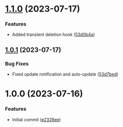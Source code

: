 # [1.1.0](https://github.com/oblakstudio/wp-package-updater/compare/v1.0.1...v1.1.0) (2023-07-17)


### Features

* Added transient deletion hook ([53d0b4a](https://github.com/oblakstudio/wp-package-updater/commit/53d0b4aedd53bda22d8c4c20c944b56d608ce9e9))

## [1.0.1](https://github.com/oblakstudio/wp-package-updater/compare/v1.0.0...v1.0.1) (2023-07-17)


### Bug Fixes

* Fixed update notification and auto-update ([53d7bed](https://github.com/oblakstudio/wp-package-updater/commit/53d7bed7cffa5a385cb4fb9445fcc1b025255006))

# 1.0.0 (2023-07-16)


### Features

* Initial commit ([e2328ee](https://github.com/oblakstudio/wp-package-updater/commit/e2328ee31f96f0ca5c2ce20571c49be8c16cc88e))
